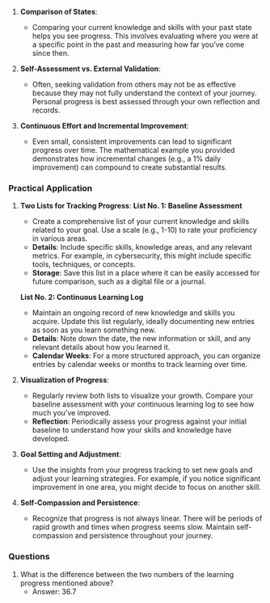 1. **Comparison of States**:
    - Comparing your current knowledge and skills with your past state helps you see progress. This involves evaluating where you were at a specific point in the past and measuring how far you’ve come since then.


1. **Self-Assessment vs. External Validation**:
    - Often, seeking validation from others may not be as effective because they may not fully understand the context of your journey. Personal progress is best assessed through your own reflection and records.


1. **Continuous Effort and Incremental Improvement**:
    - Even small, consistent improvements can lead to significant progress over time. The mathematical example you provided demonstrates how incremental changes (e.g., a 1% daily improvement) can compound to create substantial results.

### Practical Application
1. **Two Lists for Tracking Progress**:
    **List No. 1: Baseline Assessment**
    - Create a comprehensive list of your current knowledge and skills related to your goal. Use a scale (e.g., 1-10) to rate your proficiency in various areas.
    - **Details**: Include specific skills, knowledge areas, and any relevant metrics. For example, in cybersecurity, this might include specific tools, techniques, or concepts.
    - **Storage**: Save this list in a place where it can be easily accessed for future comparison, such as a digital file or a journal.
    
    **List No. 2: Continuous Learning Log**
    - Maintain an ongoing record of new knowledge and skills you acquire. Update this list regularly, ideally documenting new entries as soon as you learn something new.
    - **Details**: Note down the date, the new information or skill, and any relevant details about how you learned it.
    - **Calendar Weeks**: For a more structured approach, you can organize entries by calendar weeks or months to track learning over time.


1. **Visualization of Progress**:
    - Regularly review both lists to visualize your growth. Compare your baseline assessment with your continuous learning log to see how much you’ve improved.
    - **Reflection**: Periodically assess your progress against your initial baseline to understand how your skills and knowledge have developed.


1. **Goal Setting and Adjustment**:
    - Use the insights from your progress tracking to set new goals and adjust your learning strategies. For example, if you notice significant improvement in one area, you might decide to focus on another skill.


1. **Self-Compassion and Persistence**:
    - Recognize that progress is not always linear. There will be periods of rapid growth and times when progress seems slow. Maintain self-compassion and persistence throughout your journey.

### Questions
1. What is the difference between the two numbers of the learning progress mentioned above?
	- Answer: 36.7
